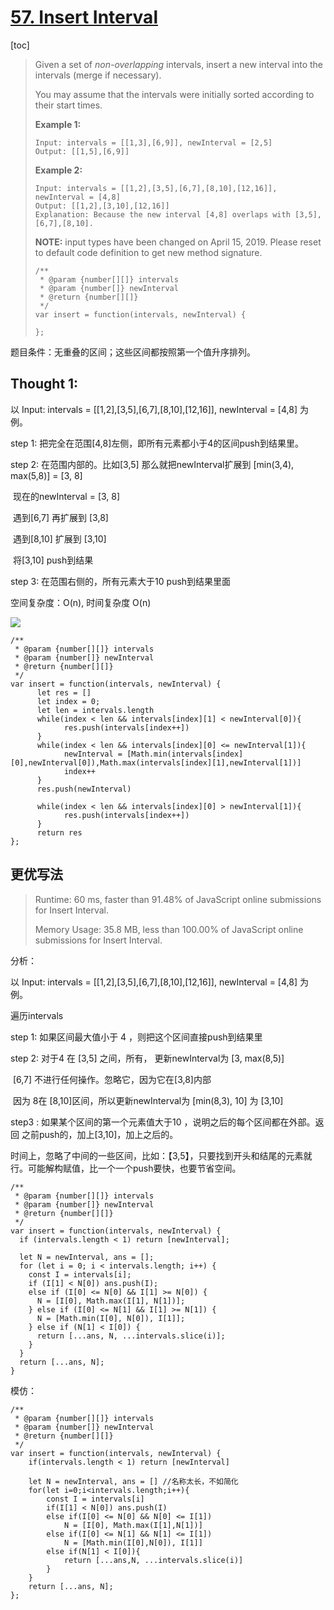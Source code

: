# [57. Insert Interval](https://leetcode.com/problems/insert-interval/)

[toc]

> Given a set of *non-overlapping* intervals, insert a new interval into the intervals (merge if necessary).
>
> You may assume that the intervals were initially sorted according to their start times.
>
> **Example 1:**
>
> ```
> Input: intervals = [[1,3],[6,9]], newInterval = [2,5]
> Output: [[1,5],[6,9]]
> ```
>
> **Example 2:**
>
> ```
> Input: intervals = [[1,2],[3,5],[6,7],[8,10],[12,16]], newInterval = [4,8]
> Output: [[1,2],[3,10],[12,16]]
> Explanation: Because the new interval [4,8] overlaps with [3,5],[6,7],[8,10].
> ```
>
> **NOTE:** input types have been changed on April 15, 2019. Please reset to default code definition to get new method signature.
>
> ```
> /**
>  * @param {number[][]} intervals
>  * @param {number[]} newInterval
>  * @return {number[][]}
>  */
> var insert = function(intervals, newInterval) {
>     
> };
> ```
>

题目条件：无重叠的区间；这些区间都按照第一个值升序排列。



## Thought 1:

以 Input: intervals = [[1,2],[3,5],[6,7],[8,10],[12,16]], newInterval = [4,8] 为例。

step 1: 把完全在范围[4,8]左侧，即所有元素都小于4的区间push到结果里。

step 2: 在范围内部的。比如[3,5] 那么就把newInterval扩展到 \[min(3,4), max(5,8)\]  = \[3, 8\] 

​			现在的newInterval =  \[3, 8\] 

​			遇到[6,7]  再扩展到 [3,8]

​			遇到[8,10] 扩展到 [3,10]

​			将[3,10] push到结果

step 3: 在范围右侧的，所有元素大于10 push到结果里面

空间复杂度：O(n), 时间复杂度 O(n)

![](/image/57_example.png)



```
/**
 * @param {number[][]} intervals
 * @param {number[]} newInterval
 * @return {number[][]}
 */
var insert = function(intervals, newInterval) {
	  let res = []
	  let index = 0;
	  let len = intervals.length
	  while(index < len && intervals[index][1] < newInterval[0]){
	  		res.push(intervals[index++])
	  }
	  while(index < len && intervals[index][0] <= newInterval[1]){
	  		newInterval = [Math.min(intervals[index][0],newInterval[0]),Math.max(intervals[index][1],newInterval[1])]
	  		index++
	  }
	  res.push(newInterval)
	  
	  while(index < len && intervals[index][0] > newInterval[1]){
	  		res.push(intervals[index++])
	  }
	  return res
};
```





## 更优写法

> Runtime: 60 ms, faster than 91.48% of JavaScript online submissions for Insert Interval.
>
> Memory Usage: 35.8 MB, less than 100.00% of JavaScript online submissions for Insert Interval.

分析：

以 Input: intervals = [[1,2],[3,5],[6,7],[8,10],[12,16]], newInterval = [4,8] 为例。

遍历intervals

step 1: 如果区间最大值小于 4 ，则把这个区间直接push到结果里

step 2: 对于4 在 [3,5] 之间，所有， 更新newInterval为 [3, max(8,5)]

​				[6,7] 不进行任何操作。忽略它，因为它在[3,8]内部

​				因为 8在 [8,10]区间，所以更新newInterval为 [min(8,3), 10] 为 [3,10]

step3 : 如果某个区间的第一个元素值大于10 ，说明之后的每个区间都在外部。返回  之前push的，加上[3,10]，加上之后的。



时间上，忽略了中间的一些区间，比如：【3,5】，只要找到开头和结尾的元素就行。可能解构赋值，比一个一个push要快，也要节省空间。

```
/**
 * @param {number[][]} intervals
 * @param {number[]} newInterval
 * @return {number[][]}
 */
var insert = function(intervals, newInterval) {
  if (intervals.length < 1) return [newInterval];

  let N = newInterval, ans = [];
  for (let i = 0; i < intervals.length; i++) {
    const I = intervals[i];
    if (I[1] < N[0]) ans.push(I);
    else if (I[0] <= N[0] && I[1] >= N[0]) {
      N = [I[0], Math.max(I[1], N[1])];
    } else if (I[0] <= N[1] && I[1] >= N[1]) {
      N = [Math.min(I[0], N[0]), I[1]];
    } else if (N[1] < I[0]) {
      return [...ans, N, ...intervals.slice(i)];
    }
  }
  return [...ans, N];
}
```



模仿：

```
/**
 * @param {number[][]} intervals
 * @param {number[]} newInterval
 * @return {number[][]}
 */
var insert = function(intervals, newInterval) {
    if(intervals.length < 1) return [newInterval]
    
    let N = newInterval, ans = [] //名称太长，不如简化
    for(let i=0;i<intervals.length;i++){
    	const I = intervals[i]
    	if(I[1] < N[0]) ans.push(I)
    	else if(I[0] <= N[0] && N[0] <= I[1])
    		N = [I[0], Math.max(I[1],N[1])]
    	else if(I[0] <= N[1] && N[1] <= I[1])
    		N = [Math.min(I[0],N[0]), I[1]]
    	else if(N[1] < I[0]){
    		return [...ans,N, ...intervals.slice(i)]
    	}
    }
    return [...ans, N];
};
```

